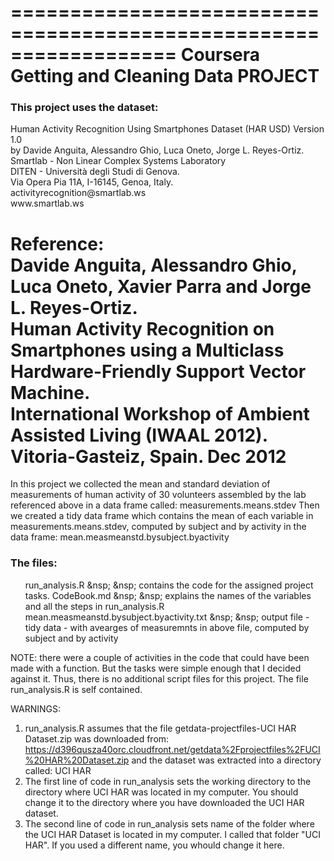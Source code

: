 ==================================================================
Coursera Getting and Cleaning Data PROJECT
==================================================================
<h3>This project uses the dataset: </h3>
Human Activity Recognition Using Smartphones Dataset (HAR USD) Version 1.0<br>
by<by>
Davide Anguita, Alessandro Ghio, Luca Oneto, Jorge L. Reyes-Ortiz.<br>
Smartlab - Non Linear Complex Systems Laboratory <br>
DITEN - Università degli Studi di Genova. <br>
Via Opera Pia 11A, I-16145, Genoa, Italy. <br>
activityrecognition@smartlab.ws<br>
www.smartlab.ws <br>

Reference: <br>
Davide Anguita, Alessandro Ghio, Luca Oneto, Xavier Parra and Jorge L. Reyes-Ortiz. <br>
Human Activity Recognition on Smartphones using a Multiclass Hardware-Friendly 
Support Vector Machine. <br>
International Workshop of Ambient Assisted Living (IWAAL 2012). Vitoria-Gasteiz, Spain. Dec 2012<br>
<hline>
==================================================================

In this project we collected the mean and standard deviation of measurements
of human activity of 30 volunteers assembled by the lab referenced above in a data frame called:
measurements.means.stdev
Then we created a tidy data frame which contains the mean of each variable in 
measurements.means.stdev, computed by subject and by activity in the data frame:
mean.measmeanstd.bysubject.byactivity

<h3>The files: </h3>
<ul>
<il>	run_analysis.R 	&nsp;	&nsp;	contains the code for the assigned project tasks. </il>
<il>	CodeBook.md	&nsp;	&nsp;	explains the names of the variables and all the steps in run_analysis.R </li>
<il>	mean.measmeanstd.bysubject.byactivity.txt &nsp;	&nsp;	output file - tidy data - with avearges of measuremnts
	                                             in above file, computed by subject and by activity </il>
</ul>	
NOTE: there were a couple of activities in the code that could have been made with a function. 
But the tasks were simple enough that I decided against it. Thus, there is no additional script files
for this project. The file run_analysis.R is self contained.

WARNINGS:<br>
1)  run_analysis.R assumes that the file getdata-projectfiles-UCI HAR Dataset.zip 
was downloaded from:
https://d396qusza40orc.cloudfront.net/getdata%2Fprojectfiles%2FUCI%20HAR%20Dataset.zip 
and the dataset was extracted into a directory called:
UCI HAR <br>
2) The first line of code in run_analysis sets the working directory to the directory where
 UCI HAR was located in my computer. You should change it to the directory where you 
 have downloaded the UCI HAR dataset. <br>
3) The second line of code in run_analysis sets name of the folder where the UCI HAR Dataset
is located in my computer. I called that folder "UCI HAR". If you used a different name, you whould change it here. 
